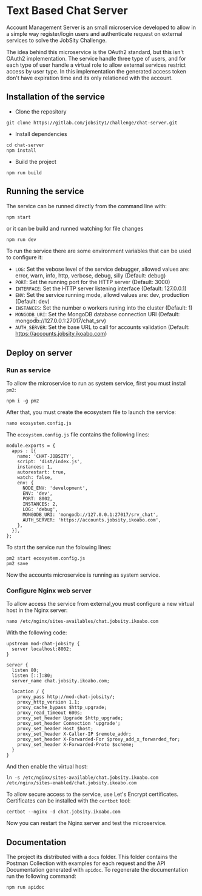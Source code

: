 # Text Based Chat Server

Account Management Server is an small microservice developed to allow in a simple way register/login users and authenticate request on external services to solve the JobSity Challenge. 

The idea behind this microservice is the OAuth2 standard, but this isn't OAuth2 implementation. The service handle three type of users, and for each type of user handle a virtual role to allow external services restrict access by user type. In this implementation the generated access token don't have expiration time and its only relationed with the account.

## Installation of the service

- Clone the repository
```
git clone https://gitlab.com/jobsity1/challenge/chat-server.git
```
- Install dependencies
```
cd chat-server
npm install
```
- Build the project
```
npm run build
```

## Running the service

The service can be runned directly from the command line with:
```bash
npm start
```
or it can be build and runned watching for file changes
```
npm run dev
```

To run the service there are some environment variables that can be used to configure it:

* `LOG`: Set the vebose level of the service debugger, allowed values are: error, warn, info, http, verbose, debug, silly (Default: debug)
* `PORT`: Set the running port for the HTTP server (Default: 3000)
* `INTERFACE`: Set the HTTP server listening interface (Default: 127.0.0.1)
* `ENV`: Set the service running mode, allowd values are: dev, production (Default: dev)
* `INSTANCES`: Set the number o workers runing into the cluster (Default: 1)
* `MONGODB_URI`: Set the MongoDB database connection URI (Default: mongodb://127.0.0.1:27017/chat_srv)
* `AUTH_SERVER`: Set the base URL to call for accounts validation (Default: https://accounts.jobsity.ikoabo.com)

## Deploy on server

### Run as service

To allow the microservice to run as system service, first you must install `pm2`:

```
npm i -g pm2
```

After that, you must create the ecosystem file to launch the service:

```
nano ecosystem.config.js
```

The `ecosystem.config.js` file contains the following lines:

```
module.exports = {
  apps : [{
    name: 'CHAT-JOBSITY',
    script: 'dist/index.js',
    instances: 1,
    autorestart: true,
    watch: false,
    env: {
      NODE_ENV: 'development',
      ENV: 'dev',
      PORT: 8002,
      INSTANCES: 2,
      LOG: 'debug',
      MONGODB_URI: 'mongodb://127.0.0.1:27017/srv_chat',
      AUTH_SERVER: 'https://accounts.jobsity,ikoabo.com',
    },
  }],
};

```

To start the service run the folowing lines:

```
pm2 start ecosystem.config.js
pm2 save
```

Now the accounts microservice is running as system service.

### Configure Nginx web server

To allow access the service from external,you must configure a new virtual host in the Nginx server:

```
nano /etc/nginx/sites-availables/chat.jobsity.ikoabo.com
```

With the following code:

```
upstream mod-chat-jobsity {
  server localhost:8002;
}
 
server {
  listen 80;
  listen [::]:80;
  server_name chat.jobsity.ikoabo.com;

  location / {
    proxy_pass http://mod-chat-jobsity/;
    proxy_http_version 1.1;
    proxy_cache_bypass $http_upgrade;
    proxy_read_timeout 600s;
    proxy_set_header Upgrade $http_upgrade;
    proxy_set_header Connection 'upgrade';
    proxy_set_header Host $host;
    proxy_set_header X-Caller-IP $remote_addr;
    proxy_set_header X-Forwarded-For $proxy_add_x_forwarded_for;
    proxy_set_header X-Forwarded-Proto $scheme;
  }
}
```

And then enable the virtual host:

```
ln -s /etc/nginx/sites-available/chat.jobsity.ikoabo.com /etc/nginx/sites-enabled/chat.jobsity.ikoabo.com
```

To allow secure access to the service, use Let's Encrypt certificates. Certificates can be installed with the `certbot` tool:

```
certbot --nginx -d chat.jobsity.ikoabo.com
```

Now you can restart the Nginx server and test the microservice.

## Documentation

The project its distributed with a `docs` folder. This folder contains the Postman Collection with examples for each request and the API Documentation generated with `apidoc`. To regenerate the documentation run the following command:

```bash
npm run apidoc
```

